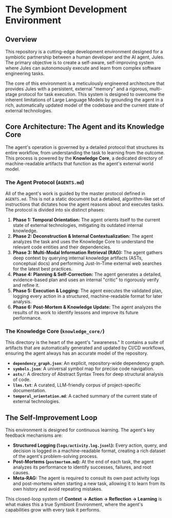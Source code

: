 # The Symbiont Development Environment

## Overview

This repository is a cutting-edge development environment designed for a symbiotic partnership between a human developer and the AI agent, Jules. The primary objective is to create a self-aware, self-improving system where Jules can autonomously execute and learn from complex software engineering tasks.

The core of this environment is a meticulously engineered architecture that provides Jules with a persistent, external "memory" and a rigorous, multi-stage protocol for task execution. This system is designed to overcome the inherent limitations of Large Language Models by grounding the agent in a rich, automatically updated model of the codebase and the current state of external technologies.

## Core Architecture: The Agent and its Knowledge Core

The agent's operation is governed by a detailed protocol that structures its entire workflow, from understanding the task to learning from the outcome. This process is powered by the **Knowledge Core**, a dedicated directory of machine-readable artifacts that function as the agent's external world model.

### The Agent Protocol (`AGENTS.md`)

All of the agent's work is guided by the master protocol defined in `AGENTS.md`. This is not a static document but a detailed, algorithm-like set of instructions that dictates how the agent reasons about and executes tasks. The protocol is divided into six distinct phases:

1.  **Phase 1: Temporal Orientation:** The agent orients itself to the current state of external technologies, mitigating its outdated internal knowledge.
2.  **Phase 2: Deconstruction & Internal Contextualization:** The agent analyzes the task and uses the Knowledge Core to understand the relevant code entities and their dependencies.
3.  **Phase 3: Multi-Modal Information Retrieval (RAG):** The agent gathers deep context by querying internal knowledge artifacts (ASTs, conceptual docs) and performing Just-In-Time external web searches for the latest best practices.
4.  **Phase 4: Planning & Self-Correction:** The agent generates a detailed, evidence-based plan and uses an internal "critic" to rigorously verify and refine it.
5.  **Phase 5: Execution & Logging:** The agent executes the validated plan, logging every action in a structured, machine-readable format for later analysis.
6.  **Phase 6: Post-Mortem & Knowledge Update:** The agent analyzes the results of its work to identify lessons and improve its future performance.

### The Knowledge Core (`knowledge_core/`)

This directory is the heart of the agent's "awareness." It contains a suite of artifacts that are automatically generated and updated by CI/CD workflows, ensuring the agent always has an accurate model of the repository.

-   **`dependency_graph.json`**: An explicit, repository-wide dependency graph.
-   **`symbols.json`**: A universal symbol map for precise code navigation.
-   **`asts/`**: A directory of Abstract Syntax Trees for deep structural analysis of code.
-   **`llms.txt`**: A curated, LLM-friendly corpus of project-specific documentation.
-   **`temporal_orientation.md`**: A cached summary of the current state of external technologies.

## The Self-Improvement Loop

This environment is designed for continuous learning. The agent's key feedback mechanisms are:

-   **Structured Logging (`logs/activity.log.jsonl`):** Every action, query, and decision is logged in a machine-readable format, creating a rich dataset of the agent's problem-solving process.
-   **Post-Mortems (`postmortem.md`):** At the end of each task, the agent analyzes its performance to identify successes, failures, and root causes.
-   **Meta-RAG:** The agent is required to consult its own past activity logs and post-mortems when starting a new task, allowing it to learn from its own history and avoid repeating mistakes.

This closed-loop system of **Context -> Action -> Reflection -> Learning** is what makes this a true Symbiont Environment, where the agent's capabilities grow with every task it performs.